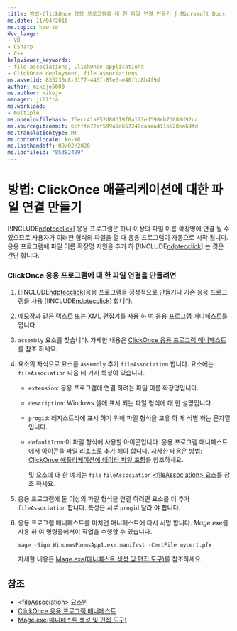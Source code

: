 ```yaml
---
title: 방법-ClickOnce 응용 프로그램에 대 한 파일 연결 만들기 | Microsoft Docs
ms.date: 11/04/2016
ms.topic: how-to
dev_langs:
- VB
- CSharp
- C++
helpviewer_keywords:
- file associations, ClickOnce applications
- ClickOnce deployment, file associations
ms.assetid: 835230c8-3177-440f-85e3-e40f1d8b4f9d
author: mikejo5000
ms.author: mikejo
manager: jillfra
ms.workload:
- multiple
ms.openlocfilehash: 76ecc41a852d80319f8a171ed590eb73680d92cc
ms.sourcegitcommit: 6cfffa72af599a9d667249caaaa411bb28ea69fd
ms.translationtype: MT
ms.contentlocale: ko-KR
ms.lasthandoff: 09/02/2020
ms.locfileid: "85382499"
---
```

# <a name="how-to-create-file-associations-for-a-clickonce-application"></a>방법: ClickOnce 애플리케이션에 대한 파일 연결 만들기
[!INCLUDE[ndptecclick](../deployment/includes/ndptecclick_md.md)] 응용 프로그램은 하나 이상의 파일 이름 확장명에 연결 될 수 있으므로 사용자가 이러한 형식의 파일을 열 때 응용 프로그램이 자동으로 시작 됩니다. 응용 프로그램에 파일 이름 확장명 지원을 추가 하 [!INCLUDE[ndptecclick](../deployment/includes/ndptecclick_md.md)] 는 것은 간단 합니다.

### <a name="to-create-file-associations-for-a-clickonce-application"></a>ClickOnce 응용 프로그램에 대 한 파일 연결을 만들려면

1. [!INCLUDE[ndptecclick](../deployment/includes/ndptecclick_md.md)]응용 프로그램을 정상적으로 만들거나 기존 응용 프로그램을 사용 [!INCLUDE[ndptecclick](../deployment/includes/ndptecclick_md.md)] 합니다.

2. 메모장과 같은 텍스트 또는 XML 편집기를 사용 하 여 응용 프로그램 매니페스트를 엽니다.

3. `assembly` 요소를 찾습니다. 자세한 내용은 [ClickOnce 응용 프로그램 매니페스트](../deployment/clickonce-application-manifest.md)를 참조 하세요.

4. 요소의 자식으로 요소를 `assembly` 추가 `fileAssociation` 합니다. 요소에는 `fileAssociation` 다음 네 가지 특성이 있습니다.

   - `extension`: 응용 프로그램에 연결 하려는 파일 이름 확장명입니다.

   - `description`: Windows 셸에 표시 되는 파일 형식에 대 한 설명입니다.

   - `progid`: 레지스트리에 표시 하기 위해 파일 형식을 고유 하 게 식별 하는 문자열입니다.

   - `defaultIcon`:이 파일 형식에 사용할 아이콘입니다. 응용 프로그램 매니페스트에서 아이콘을 파일 리소스로 추가 해야 합니다. 자세한 내용은 [방법: ClickOnce 애플리케이션에 데이터 파일 포함](../deployment/how-to-include-a-data-file-in-a-clickonce-application.md)을 참조하세요.

     및 요소에 대 한 예제는 `file` `fileAssociation` [ \<fileAssociation> 요소](../deployment/fileassociation-element-clickonce-application.md)를 참조 하세요.

5. 응용 프로그램에 둘 이상의 파일 형식을 연결 하려면 요소를 더 추가 `fileAssociation` 합니다. 특성은 서로 `progid` 달라 야 합니다.

6. 응용 프로그램 매니페스트를 마치면 매니페스트에 다시 서명 합니다. *Mage.exe*를 사용 하 여 명령줄에서이 작업을 수행할 수 있습니다.

    `mage -Sign WindowsFormsApp1.exe.manifest -CertFile mycert.pfx`

    자세한 내용은 [Mage.exe(매니페스트 생성 및 편집 도구)](/dotnet/framework/tools/mage-exe-manifest-generation-and-editing-tool)를 참조하세요.

## <a name="see-also"></a>참조
- [\<fileAssociation> 요소인](../deployment/fileassociation-element-clickonce-application.md)
- [ClickOnce 응용 프로그램 매니페스트](../deployment/clickonce-application-manifest.md)
- [Mage.exe(매니페스트 생성 및 편집 도구)](/dotnet/framework/tools/mage-exe-manifest-generation-and-editing-tool)